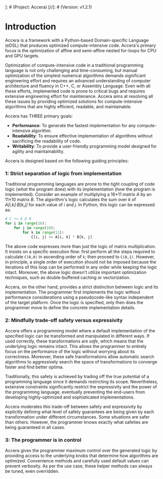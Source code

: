 ]: # (Project: Accera)
[//]: # (Version: v1.2.1)

# Introduction
Accera is a framework with a Python-based Domain-specific Language (eDSL) that produces optimized compute-intensive code. Accera's primary focus is the optimization of affine and semi-affine nested for-loops for CPU and GPU targets.

Optimization of compute-intensive code in a traditional programming language is not only challenging and time-consuming, but manual optimization of the simplest numerical algorithms demands significant engineering effort and requires an advanced understanding of computer architecture and fluency in C++, C, or Assembly Language. Even with all these efforts, implemented code is prone to critical bugs and requires extensive engineering effort for maintenance. Accera aims at resolving all these issues by providing optimized solutions for compute-intensive algorithms that are highly efficient, readable, and maintainable. 

Accera has THREE primary goals:

* **Performance**: To generate the fastest implementation for any compute-intensive algorithm.
* **Readability**: To ensure effective implementation of algorithms without sacrificing the readability of code.
* **Writability**: To provide a user-friendly programming model designed for agility and maintainability.

Accera is designed based on the following guiding principles: 

### 1: Strict separation of logic from implementation
Traditional programming languages are prone to the tight coupling of code logic (*what* the program does) with its implementation (*how* the program is implemented). Consider an example of multiplying a 16&times;11 matrix *A* by an 11&times;10 matrix *B*. The algorithm's logic calculates the sum over *k* of *A[i,k]&middot;B[k,j]* for each value of *i* and *j*. In Python, this logic can be expressed as:
```python
# C += A @ B
for i in range(16):
    for j in range(10):
        for k in range(11):
            C[i, j] += A[i, k] * B[k, j]
```
The above code expresses more than just the logic of matrix multiplication. It insists on a specific execution flow: first perform all the steps required to calculate `C(0,0)` in ascending order of `k`; then proceed to `C(0,1)`. However, in principle, a single order of execution should not be imposed because the iterations of this loop can be performed in any order while keeping the logic intact. Moreover, the above logic doesn't utilize important optimization techniques, such as double-buffered caching or vectorization.

Accera, on the other hand, provides a strict distinction between logic and its implementation. The programmer first implements the logic without performance considerations using a pseudocode-like syntax independent of the target platform. Once the logic is specified, only then does the programmer move to define the concrete implementation details. 

### 2: Mindfully trade-off safety versus expressivity
Accera offers a programming model where a default implementation of the specified logic can be transformed and manipulated in different ways. If used correctly, these transformations are *safe*, which means that the underlying logic remains intact. This allows the programmer to entirely focus on the performance of the logic without worrying about its correctness. Moreover, these safe transformations allow automatic search algorithms to aggressively search the space of transformations to converge faster and find better optima. 

Traditionally, this safety is achieved by trading off the true potential of a programming language since it demands restricting its scope. Nevertheless, extensive constraints significantly restrict the expressivity and the power of the programming language, eventually preventing the end-users from developing highly-optimized and sophisticated implementations. 

Accera moderates this trade-off between safety and expressivity by explicitly defining what level of safety guarantees are being given by each transformation under different circumstances. Some situations are safer than others. However, the programmer knows exactly what safeties are being guaranteed in all cases. 

### 3: The programmer is in control
Accera gives the programmer maximum control over the generated logic by providing access to the underlying knobs that determine how algorithms are optimized.  Convenience methods and carefully used default values can prevent verbosity. As per the use case, these helper methods can always be tuned, even overridden. 

<div style="page-break-after: always;"></div>

